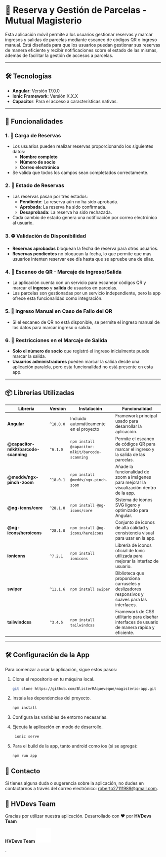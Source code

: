 # 📱 **Reserva y Gestión de Parcelas - Mutual Magisterio**

Esta aplicación móvil permite a los usuarios gestionar reservas y marcar ingresos y salidas de parcelas mediante escaneo de códigos QR o ingreso manual. Está diseñada para que los usuarios puedan gestionar sus reservas de manera eficiente y recibir notificaciones sobre el estado de las mismas, además de facilitar la gestión de accesos a parcelas.

---

## 🛠 **Tecnologías**

- **Angular**: Versión 17.0.0
- **Ionic Framework**: Versión X.X.X
- **Capacitor**: Para el acceso a características nativas.

---

## 🚀 **Funcionalidades**

### 1. 📝 **Carga de Reservas**

- Los usuarios pueden realizar reservas proporcionando los siguientes datos:
  - **Nombre completo**
  - **Número de socio**
  - **Correo electrónico**
- Se valida que todos los campos sean completados correctamente.

### 2. 📧 **Estado de Reservas**

- Las reservas pasan por tres estados:
  - **Pendiente**: La reserva aún no ha sido aprobada.
  - **Aprobada**: La reserva ha sido confirmada.
  - **Desaprobada**: La reserva ha sido rechazada.
- Cada cambio de estado genera una notificación por correo electrónico al usuario.

### 3. ⛔ **Validación de Disponibilidad**

- **Reservas aprobadas** bloquean la fecha de reserva para otros usuarios.
- **Reservas pendientes** no bloquean la fecha, lo que permite que más usuarios intenten reservar ese día hasta que se apruebe una de ellas.

### 4. 📲 **Escaneo de QR - Marcaje de Ingreso/Salida**

- La aplicación cuenta con un servicio para escanear códigos QR y marcar el **ingreso** y **salida** de usuarios en parcelas.
- Las parcelas son gestionadas por un servicio independiente, pero la app ofrece esta funcionalidad como integración.

### 5. 🔄 **Ingreso Manual en Caso de Fallo del QR**

- Si el escaneo de QR no está disponible, se permite el ingreso manual de los datos para marcar ingreso o salida.

### 6. 👥 **Restricciones en el Marcaje de Salida**

- **Solo el número de socio** que registró el ingreso inicialmente puede marcar la salida.
- **Usuarios administradores** pueden marcar la salida desde una aplicación paralela, pero esta funcionalidad no está presente en esta app.

---

## 📦 **Librerías Utilizadas**

| Librería                              | Versión   | Instalación                                     | Funcionalidad                                                                                  |
| ------------------------------------- | --------- | ----------------------------------------------- | ---------------------------------------------------------------------------------------------- |
| **Angular**                           | `^18.0.0` | Incluido automáticamente en el proyecto         | Framework principal usado para desarrollar la aplicación.                                      |
| **@capacitor-mlkit/barcode-scanning** | `^6.1.0`  | `npm install @capacitor-mlkit/barcode-scanning` | Permite el escaneo de códigos QR para marcar el ingreso y la salida de las parcelas.           |
| **@meddv/ngx-pinch-zoom**             | `^18.0.1` | `npm install @meddv/ngx-pinch-zoom`             | Añade la funcionalidad de zoom a imágenes para mejorar la visualización dentro de la app.      |
| **@ng-icons/core**                    | `^28.1.0` | `npm install @ng-icons/core`                    | Sistema de iconos SVG ligero y optimizado para Angular.                                        |
| **@ng-icons/heroicons**               | `^28.1.0` | `npm install @ng-icons/heroicons`               | Conjunto de iconos de alta calidad y consistencia visual para usar en la app.                  |
| **ionicons**                          | `^7.2.1`  | `npm install ionicons`                          | Librería de iconos oficial de Ionic utilizada para mejorar la interfaz de usuario.             |
| **swiper**                            | `^11.1.6` | `npm install swiper`                            | Biblioteca que proporciona carruseles y deslizadores responsivos y suaves para las interfaces. |
| **tailwindcss**                       | `^3.4.5`  | `npm install tailwindcss`                       | Framework de CSS utilitario para diseñar interfaces de usuario de manera rápida y eficiente.   |

---

## 🛠 **Configuración de la App**

Para comenzar a usar la aplicación, sigue estos pasos:

1. Clona el repositorio en tu máquina local.

   ```bash
   git clone https://github.com/BlisterRAqueveque/magisterio-app.git

   ```

2. Instala las dependencias del proyecto.

   ```bash
   npm install

   ```

3. Configura las variables de entorno necesarias.

4. Ejecuta la aplicación en modo de desarrollo.

   ```bash
    ionic serve

   ```

5. Para el build de la app, tanto android como ios (si se agrega):
   ```bash
   npm run app
   ```

## 📧 **Contacto**

Si tienes alguna duda o sugerencia sobre la aplicación, no dudes en contactarnos a través del correo electrónico: roberto27111989@gmail.com.

## 🤝 HVDevs Team

Gracias por utilizar nuestra aplicación. Desarrollado con ❤️ por **HVDevs Team**<p><b>HVDevs Team</b> <img src="./src/assets/logo-hvdevs.svg" alt="HVDevs Logo" width="50"></p>.
